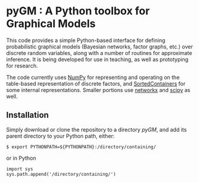 pyGM : A Python toolbox for Graphical Models
================

This code provides a simple Python-based interface for defining probabilistic
graphical models (Bayesian networks, factor graphs, etc.) over discrete random
variables, along with a number of routines for approximate inference.  It is
being developed for use in teaching, as well as prototyping for research.

The code currently uses [NumPy](http://www.numpy.org/) for representing and
operating on the table-based representation of discrete factors, and
[SortedContainers](https://pypi.python.org/pypi/sortedcontainers) for some
internal representations.  Smaller portions use [networkx](https://networkx.org/)
and [scipy](https://www.scipy.org/) as well.

## Installation

Simply download or clone the repository to a directory *pyGM*, and add its
parent directory to your Python path, either:
```
$ export PYTHONPATH=${PYTHONPATH}:/directory/containing/
```
or in Python
```
import sys
sys.path.append('/directory/containing/')
```



